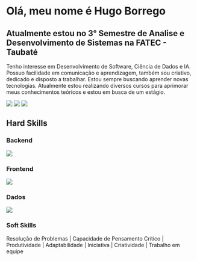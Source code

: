 # Olá, meu nome é Hugo Borrego
## Atualmente estou no 3° Semestre de Analise e Desenvolvimento de Sistemas na FATEC - Taubaté

Tenho interesse em Desenvolvimento de Software, Ciência de Dados e IA. Possuo facilidade em comunicação e aprendizagem, também sou criativo, dedicado e disposto 
a trabalhar. Estou sempre buscando aprender novas tecnologias. Atualmente estou realizando diversos cursos para aprimorar meus conhecimentos teóricos e estou em busca de um estágio.

![](http://github-profile-summary-cards.vercel.app/api/cards/profile-details?username=HugoBorrego&theme=dark)
![](http://github-profile-summary-cards.vercel.app/api/cards/repos-per-language?username=HugoBorrego&theme=dark)
![](http://github-profile-summary-cards.vercel.app/api/cards/stats?username=HugoBorrego&theme=dark)

## Hard Skills
### Backend
<div>
  <img src="https://skillicons.dev/icons?i=py,java,spring,cs,dotnet,javascript,nodejs,git" /><br>
</div>

### Frontend
<div>
  <img src="https://skillicons.dev/icons?i=html,css,react,vite,nextjs,figma" />
</div>

### Dados
<div>
  <img src="https://skillicons.dev/icons?i=mysql,postgresql" /><br>
</div>

### Soft Skills
Resolução de Problemas | Capacidade de Pensamento Crítico | Produtividade | Adaptabilidade | Iniciativa | Criatividade | Trabalho em equipe
